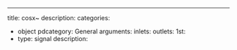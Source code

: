 ---
title: cosx~
description:
categories:
 - object
pdcategory: General
arguments:
inlets:
outlets:
  1st:
  - type: signal
    description:
